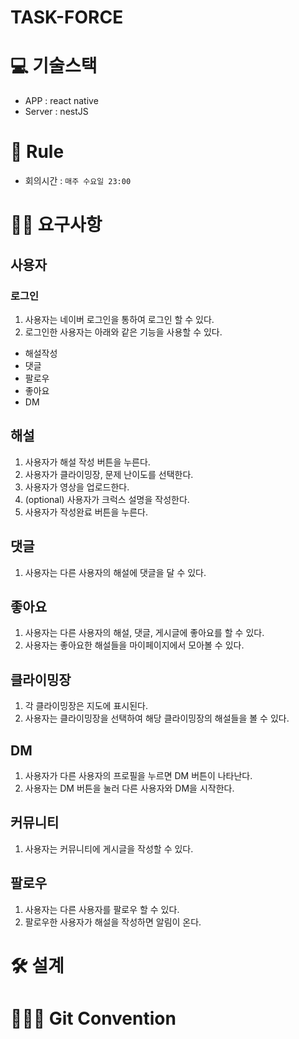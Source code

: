 # TASK-FORCE

# 💻 기술스택
- APP : react native
- Server : nestJS
  
# 📖 Rule
- 회의시간 : `매주 수요일 23:00`

# 🙋‍♂️ 요구사항
## 사용자
### 로그인
1. 사용자는 네이버 로그인을 통하여 로그인 할 수 있다.
2. 로그인한 사용자는 아래와 같은 기능을 사용할 수 있다.
  - 해설작성
  - 댓글
  - 팔로우
  - 좋아요
  - DM

## 해설
1. 사용자가 해설 작성 버튼을 누른다.
2. 사용자가 클라이밍장, 문제 난이도를 선택한다.
3. 사용자가 영상을 업로드한다.
4. (optional) 사용자가 크럭스 설명을 작성한다.
5. 사용자가 작성완료 버튼을 누른다.

## 댓글
1. 사용자는 다른 사용자의 해설에 댓글을 달 수 있다.

## 좋아요
1. 사용자는 다른 사용자의 해설, 댓글, 게시글에 좋아요를 할 수 있다.
2. 사용자는 좋아요한 해설들을 마이페이지에서 모아볼 수 있다.

## 클라이밍장
1. 각 클라이밍장은 지도에 표시된다.
2. 사용자는 클라이밍장을 선택하여 해당 클라이밍장의 해설들을 볼 수 있다.

## DM
1. 사용자가 다른 사용자의 프로필을 누르면 DM 버튼이 나타난다.
2. 사용자는 DM 버튼을 눌러 다른 사용자와 DM을 시작한다.

## 커뮤니티
1. 사용자는 커뮤니티에 게시글을 작성할 수 있다.

## 팔로우
1. 사용자는 다른 사용자를 팔로우 할 수 있다.
2. 팔로우한 사용자가 해설을 작성하면 알림이 온다.

# 🛠️ 설계
# 🧑‍🤝‍🧑 Git Convention

